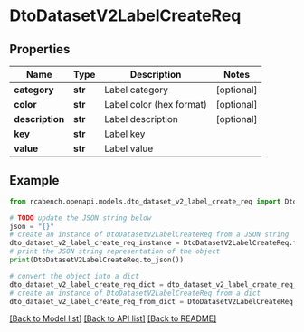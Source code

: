 # DtoDatasetV2LabelCreateReq


## Properties

Name | Type | Description | Notes
------------ | ------------- | ------------- | -------------
**category** | **str** | Label category | [optional] 
**color** | **str** | Label color (hex format) | [optional] 
**description** | **str** | Label description | [optional] 
**key** | **str** | Label key | 
**value** | **str** | Label value | 

## Example

```python
from rcabench.openapi.models.dto_dataset_v2_label_create_req import DtoDatasetV2LabelCreateReq

# TODO update the JSON string below
json = "{}"
# create an instance of DtoDatasetV2LabelCreateReq from a JSON string
dto_dataset_v2_label_create_req_instance = DtoDatasetV2LabelCreateReq.from_json(json)
# print the JSON string representation of the object
print(DtoDatasetV2LabelCreateReq.to_json())

# convert the object into a dict
dto_dataset_v2_label_create_req_dict = dto_dataset_v2_label_create_req_instance.to_dict()
# create an instance of DtoDatasetV2LabelCreateReq from a dict
dto_dataset_v2_label_create_req_from_dict = DtoDatasetV2LabelCreateReq.from_dict(dto_dataset_v2_label_create_req_dict)
```
[[Back to Model list]](../README.md#documentation-for-models) [[Back to API list]](../README.md#documentation-for-api-endpoints) [[Back to README]](../README.md)


